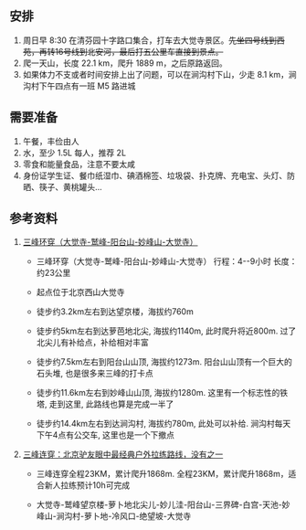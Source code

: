 ## 安排

1. 周日早 8:30 在清芬园十字路口集合，打车去大觉寺景区。~~先坐四号线到西苑，再转16号线到北安河，最后打五公里车直接到景点。~~
2. 爬一天山，长度 22.1 km，爬升 1889 m，之后原路返回。
3. 如果体力不支或者时间安排上出了问题，可以在涧沟村下山，少走 8.1 km，涧沟村下午四点有一班 M5 路进城

## 需要准备

1. 午餐，丰俭由人
2. 水，至少 1.5L 每人，推荐 2L
3. 零食和能量食品，注意不要太咸
4. 身份证学生证、餐巾纸湿巾、碘酒棉签、垃圾袋、扑克牌、充电宝、头灯、防晒、筷子、黄桃罐头...

## 参考资料

1. [三峰环穿（大觉寺-鹫峰-阳台山-妙峰山-大觉寺）](https://www.2bulu.com/mc/community/detail?id=74004666)

    * 三峰环穿（大觉寺-鹫峰-阳台山-妙峰山-大觉寺）
      行程：4--9小时
      长度：约23公里

    * 起点位于北京西山大觉寺

    * 徒步约3.2km左右到达望京楼，海拔约760m

    * 徒步约5km左右到达萝芭地北尖, 海拔约1140m, 此时爬升将近800m. 过了北尖儿有补给点，补给相对丰富

    * 徒步约7.5km左右到阳台山山顶, 海拔约1273m. 阳台山山顶有一个巨大的石头堆, 也是很多来三峰的打卡点

    * 徒步约11.6km左右到妙峰山山顶, 海拔约1280m. 这里有一个标志性的铁塔, 走到这里, 此路线也算是完成一半了

    * 徒步约14.4km左右到达涧沟村, 海拔约780m, 此处可以补给. 涧沟村每天下午4点有公交车, 这里也是一个下撤点

2. [三峰连穿：北京驴友眼中最经典户外拉练路线，没有之一](https://zhuanlan.zhihu.com/p/78501862)

    * 三峰连穿全程23KM，累计爬升1868m. 全程23KM，累计爬升1868m，适合新人拉练预计10h可完成

    * 大觉寺-鹫峰望京楼-萝卜地北尖儿-妙儿洼-阳台山-三界碑-白宫-天池-妙峰山-涧沟村-萝卜地-冷风口-绝望坡-大觉寺
